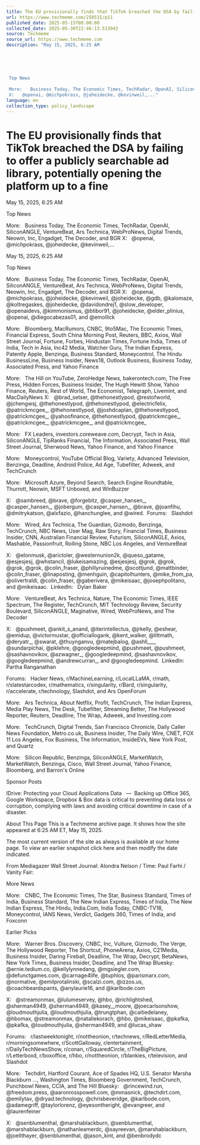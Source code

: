 ```yaml
---
title: The EU provisionally finds that TikTok breached the DSA by failing to offer a publicly searchable ad library, potentially opening the platform up to a fine
url: https://www.techmeme.com/250515/p11
published_date: 2025-05-15T00:00:00
collected_date: 2025-05-30T22:46:13.513943
source: Techmeme
source_url: https://www.techmeme.com
description: "May 15, 2025, 6:25 AM 
 
 
 
 
 
 Top News 
 
 More:   Business Today, The Economic Times, TechRadar, OpenAI, SiliconANGLE, VentureBeat, Ars Technica, WebProNews, Digital Trends, Neowin, Inc, Engadget, The Decoder, and BGR 
 X:   @openai, @michpokrass, @joheidecke, @kevinweil,..."
language: en
collection_type: policy_landscape
---
```


# The EU provisionally finds that TikTok breached the DSA by failing to offer a publicly searchable ad library, potentially opening the platform up to a fine

May 15, 2025, 6:25 AM 
 
 
 
 
 
 Top News 
 
 More:   Business Today, The Economic Times, TechRadar, OpenAI, SiliconANGLE, VentureBeat, Ars Technica, WebProNews, Digital Trends, Neowin, Inc, Engadget, The Decoder, and BGR 
 X:   @openai, @michpokrass, @joheidecke, @kevinweil,...

May 15, 2025, 6:25 AM

Top News 
 
 More:   Business Today, The Economic Times, TechRadar, OpenAI, SiliconANGLE, VentureBeat, Ars Technica, WebProNews, Digital Trends, Neowin, Inc, Engadget, The Decoder, and BGR 
 X:   @openai, @michpokrass, @joheidecke, @kevinweil, @joheidecke, @gdb, @kalomaze, @koltregaskes, @joheidecke, @davidondrej1, @slow_developer, @openaidevs, @kimmonismus, @btibor91, @joheidecke, @elder_plinius, @openai, @diegocabezas01, and @emollick

More:   Bloomberg, MacRumors, CNBC, 9to5Mac, The Economic Times, Financial Express, South China Morning Post, Reuters, BBC, Axios, Wall Street Journal, Fortune, Forbes, Hindustan Times, Fortune India, Times of India, Tech in Asia, Inc42 Media, Watcher Guru, The Indian Express, Patently Apple, Benzinga, Business Standard, Moneycontrol, The Hindu BusinessLine, Business Insider, News18, Outlook Business, Business Today, Associated Press, and Yahoo Finance

More:   The Hill on YouTube, ZeroHedge News, bakerontech.com, The Free Press, Hidden Forces, Business Insider, The Hugh Hewitt Show, Yahoo Finance, Reuters, Rest of World, The Economist, Telegraph, Livemint, and MacDailyNews 
 X:   @brad_setser, @thehonestlypod, @restofworld, @jchengwsj, @thehonestlypod, @thehonestlypod, @electricfelix, @patrickmcgee_, @thehonestlypod, @joshdcaplan, @thehonestlypod, @patrickmcgee_, @yahoofinance, @thehonestlypod, @patrickmcgee_, @patrickmcgee_, @patrickmcgee_, and @patrickmcgee_

More:   FX Leaders, investors.coreweave.com, Decrypt, Tech in Asia, SiliconANGLE, TipRanks Financial, The Information, Associated Press, Wall Street Journal, Sherwood News, Yahoo Finance, and Yahoo Finance

More:   Moneycontrol, YouTube Official Blog, Variety, Advanced Television, Benzinga, Deadline, Android Police, Ad Age, Tubefilter, Adweek, and TechCrunch 
 
 More:   Microsoft Azure, Beyond Search, Search Engine Roundtable, Thurrott, Neowin, MSFT Unboxed, and WinBuzzer 
 
 X:   @sambreed, @brave, @forgebitz, @casper_hansen_, @casper_hansen_, @jobergum, @casper_hansen_, @brave, @joanfihu, @dmitrykatson, @alxfazio, @hanchunglee, and @wired.  Forums:   Slashdot

More:   Wired, Ars Technica, The Guardian, Gizmodo, Benzinga, TechCrunch, NBC News, User Mag, Raw Story, Financial Times, Business Insider, CNN, Australian Financial Review, Futurism, SiliconANGLE, Axios, Mashable, Passionfruit, Rolling Stone, NBC Los Angeles, and VentureBeat 
 
 X:   @elonmusk, @arictoler, @westernunion2k, @queso_gatame, @esjesjesj, @whstancil, @lukeisamazing, @esjesjesj, @grok, @grok, @grok, @grok, @colin_fraser, @phillyruinedme, @scottjund, @mattbinder, @colin_fraser, @linaposting, @menhguin, @capitolhunters, @mike_from_pa, @olivertraldi, @colin_fraser, @gaberivera, @mikeisaac, @josephpolitano, and @mikeisaac.  LinkedIn:   Dylan Baker

More:   VentureBeat, Ars Technica, Nature, The Economic Times, IEEE Spectrum, The Register, TechCrunch, MIT Technology Review, Security Boulevard, SiliconANGLE, Maginative, Wired, WebProNews, and The Decoder 
 
 X:   @pushmeet, @ankit_s_anand, @iterintellectus, @jrkelly, @eshear, @emidup, @victormustar, @officiallogank, @kent_walker, @littmath, @deryatr_, @swarat, @thuynganvu, @matejbalog, @ashll___, @sundarpichai, @pklehre, @googledeepmind, @pushmeet, @pushmeet, @sashavnovikov, @azwagner_, @googledeepmind, @sashavnovikov, @googledeepmind, @andrewcurran_, and @googledeepmind.  LinkedIn:   Partha Ranganathan 
 
 Forums:   Hacker News, r/MachineLearning, r/LocalLLaMA, r/math, r/slatestarcodex, r/mathematics, r/singularity, r/Bard, r/singularity, r/accelerate, r/technology, Slashdot, and Ars OpenForum

More:   Ars Technica, About Netflix, Profit, TechCrunch, The Indian Express, Media Play News, The Desk, Tubefilter, Streaming Better, The Hollywood Reporter, Reuters, Deadline, The Wrap, Adweek, and Investing.com

More:   TechCrunch, Digital Trends, San Francisco Chronicle, Daily Caller News Foundation, Metro.co.uk, Business Insider, The Daily Wire, CNET, FOX 11 Los Angeles, Fox Business, The Information, InsideEVs, New York Post, and Quartz 
 
 More:   Silicon Republic, Benzinga, SiliconANGLE, MarketWatch, MarketWatch, Benzinga, Cisco, Wall Street Journal, Yahoo Finance, Bloomberg, and Barron's Online

Sponsor Posts 
 
 IDrive: 
 Protecting your Cloud Applications Data   —  Backing up Office 365, Google Workspace, Dropbox &amp; Box data is critical to preventing data loss or corruption, complying with laws and avoiding critical downtime in case of a disaster.

About This Page 
 This is a Techmeme archive page.
It shows how the site appeared at 6:25 AM ET, May 15, 2025.
 
 The most current version of the site as always is available at our home page.
To view an earlier snapshot click here
and then modify the date indicated.

From Mediagazer 
 Wall Street Journal: 
 Alondra Nelson / Time: 
 Paul Farhi / Vanity Fair:

More News 
 
 More:   CNBC, The Economic Times, The Star, Business Standard, Times of India, Business Standard, The New Indian Express, Times of India, The New Indian Express, The Hindu, India.Com, India Today, CNBC-TV18, Moneycontrol, IANS News, Verdict, Gadgets 360, Times of India, and Foxconn

Earlier Picks 
 
 More:   Warner Bros. Discovery, CNBC, Inc, Vulture, Gizmodo, The Verge, The Hollywood Reporter, The Shortcut, PhoneArena, Axios, C21Media, Business Insider, Daring Fireball, Deadline, The Wrap, Decrypt, BetaNews, New York Times, Business Insider, Deadline, and The Wrap 
 Bluesky:   @ernie.tedium.co, @kellylynnedang, @mgsiegler.com, @defunctgames.com, @carnage4life, @tuphlos, @parismarx.com, @normative, @emilprotalinski, @scalzi.com, @izzos.us, @coachbeardspants, @anylaurie16, and @karlbode.com 
 
 X:   @streamonmax, @lulumeservey, @hbo, @richlightshed, @sherman4949, @sherman4949, @kasey__moore, @joecarlsonshow, @loudmouthjulia, @loudmouthjulia, @trungtphan, @caitiedelaney, @hbomax, @streamonmax, @nataliekorach, @hbo, @mikeisaac, @pkafka, @pkafka, @loudmouthjulia, @sherman4949, and @lucas_shaw 
 
 Forums:   r/lastweektonight, r/nottheonion, r/technews, r/RedLetterMedia, r/morningsomewhere, r/ScottGalloway, r/entertainment, r/DailyTechNewsShow, r/conan, r/SquaredCircle, r/TheBigPicture, r/Letterboxd, r/boxoffice, r/hbo, r/nottheonion, r/blankies, r/television, and Slashdot

More:   Techdirt, Hartford Courant, Ace of Spades HQ, U.S. Senator Marsha Blackburn …, Washington Times, Bloomberg Government, TechCrunch, Punchbowl News, CCIA, and The Hill 
 Bluesky:   @rincewind.run, @freedom.press, @aaronrosspowell.com, @mmasnick, @techdirt.com, @emilytav, @dryad.technology, @chrisbeveridge, @karlbode.com, @adamegriff, @taylorlorenz, @eyesontheright, @evangreer, and @laurenfeiner 
 
 X:   @senblumenthal, @marshablackburn, @senblumenthal, @marshablackburn, @nathanleamerdc, @sayreevan, @marshablackburn, @joellthayer, @senblumenthal, @jason_kint, and @benbrodydc
